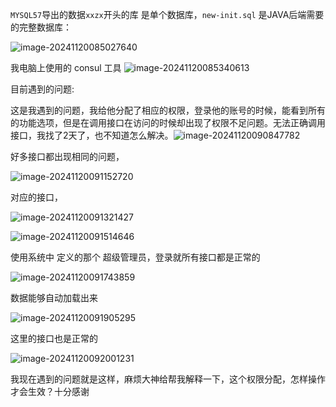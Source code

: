 `MYSQL57`导出的数据`xxzx`开头的库 是单个数据库，`new-init.sql` 是JAVA后端需要的完整数据库：

![image-20241120085027640](C:\Users\TCB\AppData\Roaming\Typora\typora-user-images\image-20241120085027640.png)



我电脑上使用的 consul 工具
![image-20241120085340613](C:\Users\TCB\AppData\Roaming\Typora\typora-user-images\image-20241120085340613.png)



目前遇到的问题:

​		这是我遇到的问题，我给他分配了相应的权限，登录他的账号的时候，能看到所有的功能选项，但是在调用接口在访问的时候却出现了权限不足问题。无法正确调用接口，我找了2天了，也不知道怎么解决。![image-20241120090847782](C:\Users\TCB\AppData\Roaming\Typora\typora-user-images\image-20241120090847782.png)



好多接口都出现相同的问题，

![image-20241120091152720](C:\Users\TCB\AppData\Roaming\Typora\typora-user-images\image-20241120091152720.png)



对应的接口，

![image-20241120091321427](C:\Users\TCB\AppData\Roaming\Typora\typora-user-images\image-20241120091321427.png)

![image-20241120091514646](C:\Users\TCB\AppData\Roaming\Typora\typora-user-images\image-20241120091514646.png)





使用系统中 定义的那个 超级管理员，登录就所有接口都是正常的

![image-20241120091743859](C:\Users\TCB\AppData\Roaming\Typora\typora-user-images\image-20241120091743859.png)

数据能够自动加载出来

![image-20241120091905295](C:\Users\TCB\AppData\Roaming\Typora\typora-user-images\image-20241120091905295.png)



这里的接口也是正常的

![image-20241120092001231](C:\Users\TCB\AppData\Roaming\Typora\typora-user-images\image-20241120092001231.png)



我现在遇到的问题就是这样，麻烦大神给帮我解释一下，这个权限分配，怎样操作才会生效？十分感谢
